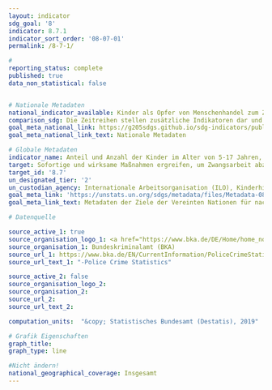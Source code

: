 ```yaml
---
layout: indicator
sdg_goal: '8'
indicator: 8.7.1
indicator_sort_order: '08-07-01'
permalink: /8-7-1/

#
reporting_status: complete
published: true
data_non_statistical: false


# Nationale Metadaten
national_indicator_available: Kinder als Opfer von Menschenhandel zum Zweck der Ausbeutung der Arbeitskraft
comparison_sdg: Die Zeitreihen stellen zusätzliche Indikatoren dar und entsprechen nicht der internationalen Metadatenbeschreibung.
goal_meta_national_link: https://g205sdgs.github.io/sdg-indicators/public/MetaDe/8.7.1.pdf
goal_meta_national_link_text: Nationale Metadaten

# Globale Metadaten
indicator_name: Anteil und Anzahl der Kinder im Alter von 5-17 Jahren, die Kinderarbeit verrichten, nach Geschlecht und Alter
target: Sofortige und wirksame Maßnahmen ergreifen, um Zwangsarbeit abzuschaffen, moderne Sklaverei und Menschenhandel zu beenden und das Verbot und die Beseitigung der schlimmsten Formen der Kinderarbeit, einschließlich der Einziehung und des Einsatzes von Kindersoldaten, sicherstellen und bis 2025 jeder Form von Kinderarbeit ein Ende setzen
target_id: '8.7'
un_designated_tier: '2'
un_custodian_agency: Internationale Arbeitsorganisation (ILO), Kinderhilfswerk der Vereinten Nationen (UNICEF)
goal_meta_link: 'https://unstats.un.org/sdgs/metadata/files/Metadata-08-07-01.pdf'
goal_meta_link_text: Metadaten der Ziele der Vereinten Nationen für nachhaltige Entwicklung

# Datenquelle

source_active_1: true
source_organisation_logo_1: <a href="https://www.bka.de/DE/Home/home_node.html;jsessionid=080F94561A7C38E2777BF7B3E8EBD07C.live0612"><img src="https://g205sdgs.github.io/sdg-indicators/public/logos/bka.png" alt="Logo BKA" /></a>
source_organisation_1: Bundeskriminalamt (BKA)
source_url_1: https://www.bka.de/EN/CurrentInformation/PoliceCrimeStatistics/2016/pcs2016.html?nn=39580
source_url_text_1: "-Police Crime Statistics"

source_active_2: false
source_organisation_logo_2:
source_organisation_2:
source_url_2:
source_url_text_2:

computation_units:  "&copy; Statistisches Bundesamt (Destatis), 2019"

# Grafik Eigenschaften
graph_title:
graph_type: line

#Nicht ändern!
national_geographical_coverage: Insgesamt
---
```

